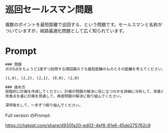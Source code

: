 # 巡回セールスマン問題

複数のポイントを最短距離で巡回する、という問題です。セールスマンと名称がついていますが、経路最適化問題として広く知られています。

# Prompt

```cmd
### 問題
次の5点をちょうど1度ずつ訪問する順回路のうち最短距離のものとその距離を考えてください。

(1,0), (2,2), (2,1), (0,0), (2,0)

### 進め方
段階的に計画を作成してください。計画が問題の解決に役に立つのかを詳細に分析して、改善点があればリストアップをしてください。
改善点を基に計画を見直して、再度問題の解決に取り組んでください。

深呼吸をして、一歩ずつ取り組んでください。
```

Full version のPrompt:

https://chatgpt.com/share/d930fa20-ed02-4ef6-81e6-45de275762c9